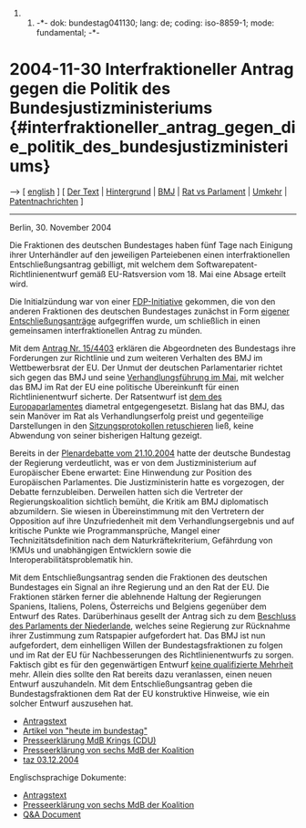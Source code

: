 1.  1.  -\*- dok: bundestag041130; lang: de; coding: iso-8859-1; mode:
        fundamental; -\*-

# 2004-11-30 Interfraktioneller Antrag gegen die Politik des Bundesjustizministeriums {#interfraktioneller_antrag_gegen_die_politik_des_bundesjustizministeriums}

\--\> \[ [ english](Bundestag041130En "wikilink") \] \[ [Der
Text](http://swpat.ffii.org/papiere/europarl0309/bundestag0411/ "wikilink")
\| [ Hintergrund](Bundestag041126De "wikilink") \| [
BMJ](SwpatbmjDe "wikilink") \| [Rat vs
Parlament](http://swpat.ffii.org/papiere/europarl0309/cons0401/tab/ "wikilink")
\| [ Umkehr](Consrevers04De "wikilink") \| [
Patentnachrichten](SwpatcninoDe "wikilink") \]

------------------------------------------------------------------------

Berlin, 30. November 2004

Die Fraktionen des deutschen Bundestages haben fünf Tage nach Einigung
ihrer Unterhändler auf den jeweiligen Parteiebenen einen
interfraktionellen Entschließungsantrag gebilligt, mit welchem dem
Softwarepatent-Richtlinienentwurf gemäß EU-Ratsversion vom 18. Mai eine
Absage erteilt wird.

Die Initialzündung war von einer
[FDP-Initiative](http://swpat.ffii.org/papiere/europarl0309/fdp0405/index.de.html "wikilink")
gekommen, die von den anderen Fraktionen des deutschen Bundestages
zunächst in Form [ eigener
Entschließungsanträge](Spdgruen0410De "wikilink") aufgegriffen wurde, um
schließlich in einen gemeinsamen interfraktionellen Antrag zu münden.

Mit dem [Antrag Nr.
15/4403](http://dip.bundestag.de/btd/15/044/1504403.pdf "wikilink")
erklären die Abgeordneten des Bundestags ihre Forderungen zur Richtlinie
und zum weiteren Verhalten des BMJ im Wettbewerbsrat der EU. Der Unmut
der deutschen Parlamentarier richtet sich gegen das BMJ und seine [
Verhandlungsführung im Mai](ConsDe040518De "wikilink"), mit welcher das
BMJ im Rat der EU eine politische Übereinkunft für einen
Richtlinienentwurf sicherte. Der Ratsentwurf ist [dem des
Europaparlamentes](http://swpat.ffii.org/log/03/plen0924/ "wikilink")
diametral entgegengesetzt. Bislang hat das BMJ, das sein Manöver im Rat
als Verhandlungserfolg preist und gegenteilige Darstellungen in den [
Sitzungsprotokollen retuschieren](Cons040707En "wikilink") ließ, keine
Abwendung von seiner bisherigen Haltung gezeigt.

Bereits in der [Plenardebatte vom
21.10.2004](http://dip.bundestag.de/btp/15/15132.pdf "wikilink") hatte
der deutsche Bundestag der Regierung verdeutlicht, was er von dem
Justizministerium auf Europäischer Ebene erwartet: Eine Hinwendung zur
Position des Europäischen Parlamentes. Die Justizministerin hatte es
vorgezogen, der Debatte fernzubleiben. Derweilen hatten sich die
Vertreter der Regierungskoalition sichtlich bemüht, die Kritik am BMJ
diplomatisch abzumildern. Sie wiesen in Übereinstimmung mit den
Vertretern der Opposition auf ihre Unzufriedenheit mit dem
Verhandlungsergebnis und auf kritische Punkte wie Programmansprüche,
Mangel einer Technizitätsdefinition nach dem Naturkräftekriterium,
Gefährdung von !KMUs und unabhängigen Entwicklern sowie die
Interoperabilitätsproblematik hin.

Mit dem Entschließungsantrag senden die Fraktionen des deutschen
Bundestages ein Signal an ihre Regierung und an den Rat der EU. Die
Fraktionen stärken ferner die ablehnende Haltung der Regierungen
Spaniens, Italiens, Polens, Österreichs und Belgiens gegenüber dem
Entwurf des Rates. Darüberhinaus gesellt der Antrag sich zu dem
[Beschluss des Parlaments der
Niederlande](http:NlMot040701En "wikilink"), welches seine Regierung zur
Rücknahme ihrer Zustimmung zum Ratspapier aufgefordert hat. Das BMJ ist
nun aufgefordert, dem einhelligen Willen der Bundestagsfraktionen zu
folgen und im Rat der EU für Nachbesserungen des Richtlinienentwurfs zu
sorgen. Faktisch gibt es für den gegenwärtigen Entwurf [keine
qualifizierte
Mehrheit](http://www.heise.de/newsticker/meldung/52778 "wikilink") mehr.
Allein dies sollte den Rat bereits dazu veranlassen, einen neuen Entwurf
auszuhandeln. Mit dem Entschließungsantrag geben die
Bundestagsfraktionen dem Rat der EU konstruktive Hinweise, wie ein
solcher Entwurf auszusehen hat.

-   [Antragstext](http://dip.bundestag.de/btd/15/044/1504403.pdf "wikilink")
-   [Artikel von \"heute im
    bundestag\"](http://www.bundestag.de/bic/hib/2004/2004_299/07.html "wikilink")
-   [Presseerklärung MdB Krings
    (CDU)](http://www.guenter-krings.de/presse/show.php?id=518 "wikilink")
-   [Presseerklärung von sechs MdB der
    Koalition](http://www.nosoftwarepatents.com/docs/B90G041126.pdf "wikilink")
-   [taz
    03.12.2004](http://www.taz.de/pt/2004/12/03/a0163.nf/text "wikilink")

Englischsprachige Dokumente:

-   [Antragstext](http://www.nosoftwarepatents.com/docs/(EN)1504403.pdf "wikilink")
-   [Presseerklärung von sechs MdB der
    Koalition](http://www.nosoftwarepatents.com/docs/(EN)B90G041126.pdf "wikilink")
-   [Q&A
    Document](http://www.nosoftwarepatents.com/docs/QA1504403.pdf "wikilink")
